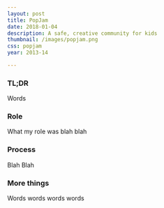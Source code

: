 ```yaml
---
layout: post
title: PopJam
date: 2018-01-04
description: A safe, creative community for kids
thumbnail: /images/popjam.png
css: popjam
year: 2013-14

---
```


<div class="text_container" markdown="1">

### TL;DR
Words

### Role
What my role was blah blah

### Process
Blah Blah

### More things
Words words words words

</div>
